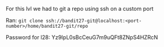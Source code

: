 For this lvl we had to git a repo using ssh on a custom port

Ran:
`git clone ssh://bandit27-git@localhost:<port-number>/home/bandit27-git/repo`

Password for l28:
Yz9IpL0sBcCeuG7m9uQFt8ZNpS4HZRcN
